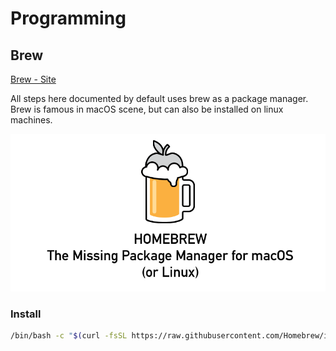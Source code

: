# Programming

## Brew

[Brew - Site](https://brew.sh/)

All steps here documented by default uses brew as a package manager.
Brew is famous in macOS scene, but can also be installed on linux machines.

![HomeBrew](./brew.png)

### Install
```bash
/bin/bash -c "$(curl -fsSL https://raw.githubusercontent.com/Homebrew/install/HEAD/install.sh)"
```
